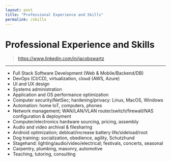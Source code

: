 ```yaml
---
layout: post
title: "Professional Experience and Skills"
permalink: /skills
---
```


# Professional Experience and Skills
> https://www.linkedin.com/in/jacobswartz
---

- Full Stack Software Development (Web &amp; Mobile/Backend/DB)
- DevOps (CI/CD), virtualization, cloud (AWS, Azure)
- UI and UX design
- Systems administration
- Application and OS performance optimization
- Computer security/NetSec; hardening/privacy: Linux, MacOS, Windows
- Automation: home IoT, computers, phones
- Network management; WAN/LAN/VLAN router/switch/firewall/NAS configuration &amp; deployment
- Computer/electronics hardware sourcing, pricing, assembly
- Audio and video archival &amp; filesharing
- Android optimization; debloat/increase battery life/sideload/root
- Dog training: socialization, obedience, agility, Schutzhund
- Stagehand: lighting/audio/video/electrical; festivals, concerts, seasonal
- Carpentry, plumbing, masonry, automotive
- Teaching, tutoring, consulting
